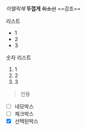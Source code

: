 *이텔릭체*
**두껍게**
~~취소선~~
==강조==

리스트
- 1
- 2
- 3

숫자 리스트
1. 1
2. 2
3. 3

>인용
- [ ] 네모박스
- [ ] 체크박스
- [x] 선택된박스